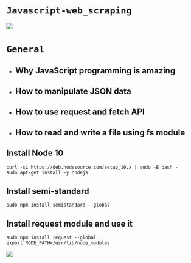 # `Javascript-web_scraping`

![](https://res.cloudinary.com/practicaldev/image/fetch/s--Hee-36uP--/c_imagga_scale,f_auto,fl_progressive,h_500,q_auto,w_1000/https://dev-to-uploads.s3.amazonaws.com/uploads/articles/njjyqjkdad411h6ysa2u.jpg) 


# `General`
- ## Why JavaScript programming is amazing
- ## How to manipulate JSON data
- ## How to use request and fetch API
- ## How to read and write a file using fs module

## Install Node 10
```
curl -sL https://deb.nodesource.com/setup_10.x | sudo -E bash -
sudo apt-get install -y nodejs
```

## Install semi-standard
```
sudo npm install semistandard --global
```

## Install request module and use it
```
sudo npm install request --global
export NODE_PATH=/usr/lib/node_modules
```
![](https://cms.iproyal.com/uploads/Web_Scraping_With_Java_Script_and_Node_js_Without_Getting_Blocked_847x300_5e48f3d270.jpg)



